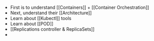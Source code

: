 - First is to understand [[Containers]] + [[Container Orchestration]]
- Next, understand their [[Architecture]]
- Learn about [[Kubectl]] tools
- Learn about [[POD]]
- [[Replications controller & ReplicaSets]]
- 




